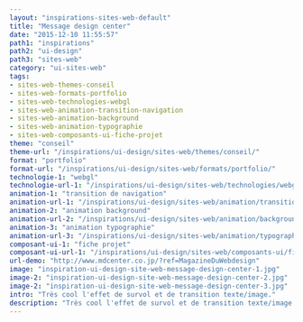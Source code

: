 ```yaml
---
layout: "inspirations-sites-web-default"
title: "Message design center"
date: "2015-12-10 11:55:57"
path1: "inspirations"
path2: "ui-design"
path3: "sites-web"
category: "ui-sites-web"
tags:
- sites-web-themes-conseil
- sites-web-formats-portfolio
- sites-web-technologies-webgl
- sites-web-animation-transition-navigation
- sites-web-animation-background
- sites-web-animation-typographie
- sites-web-composants-ui-fiche-projet
theme: "conseil"
theme-url: "/inspirations/ui-design/sites-web/themes/conseil/"
format: "portfolio"
format-url: "/inspirations/ui-design/sites-web/formats/portfolio/"
technologie-1: "webgl"
technologie-url-1: "/inspirations/ui-design/sites-web/technologies/webgl/"
animation-1: "transition de navigation"
animation-url-1: "/inspirations/ui-design/sites-web/animation/transition-navigation/"
animation-2: "animation background"
animation-url-2: "/inspirations/ui-design/sites-web/animation/background/"
animation-3: "animation typographie"
animation-url-3: "/inspirations/ui-design/sites-web/animation/typographie/"
composant-ui-1: "fiche projet"
composant-ui-url-1: "/inspirations/ui-design/sites-web/composants-ui/fiche-projet/"
url-demo: "http://www.mdcenter.co.jp/?ref=MagazineDuWebdesign"
image: "inspiration-ui-design-site-web-message-design-center-1.jpg"
image-2: "inspiration-ui-design-site-web-message-design-center-2.jpg"
image-2: "inspiration-ui-design-site-web-message-design-center-3.jpg"
intro: "Très cool l'effet de survol et de transition texte/image."
description: "Très cool l'effet de survol et de transition texte/image."
---
```

